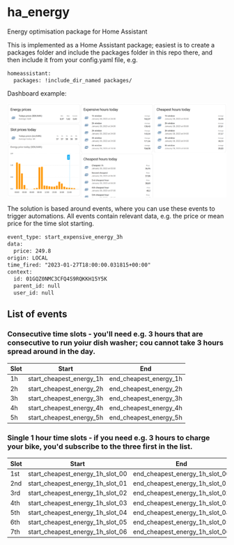 # ha_energy
Energy optimisation package for Home Assistant

This is implemented as a Home Assistant package; easiest is to create a packages folder and include the packages folder in this repo there, and then include it from your config.yaml file, e.g.
```
homeassistant:
  packages: !include_dir_named packages/
```
Dashboard example:

 ![Dashboard example](/images/Energy_package_UI_example_1.png)


The solution is based around events, where you can use these events to trigger automations. All events contain relevant data, e.g. the price or mean price for the time slot starting.

```
event_type: start_expensive_energy_3h
data:
  price: 249.8
origin: LOCAL
time_fired: "2023-01-27T18:00:00.031815+00:00"
context:
  id: 01GQZ0NMC3CFQ4S9RQKKH15Y5K
  parent_id: null
  user_id: null
```

## List of events
### Consecutive time slots - you'll need e.g. 3 hours that are consecutive to run yoiur dish washer; cou cannot take 3 hours spread around in the day.

| Slot | Start                    | End                     |
|------|--------------------------|-------------------------|
| 1h   | start_cheapest_energy_1h | end_cheapest_energy_1h  |
| 2h   | start_cheapest_energy_2h | end_cheapest_energy_2h  |
| 3h   | start_cheapest_energy_3h | end_cheapest_energy_3h  |    
| 4h   | start_cheapest_energy_4h | end_cheapest_energy_4h |    
| 5h   | start_cheapest_energy_5h | end_cheapest_energy_5h  |    

### Single 1 hour time slots - if you need e.g. 3 hours to charge your bike, you'd subscribe to the three first in the list.

| Slot | Start                            | End                            |
|------|----------------------------------|--------------------------------|
| 1st  | start_cheapest_energy_1h_slot_00 | end_cheapest_energy_1h_slot_00 |
| 2nd  | start_cheapest_energy_1h_slot_01 | end_cheapest_energy_1h_slot_01 |
| 3rd  | start_cheapest_energy_1h_slot_02 | end_cheapest_energy_1h_slot_02 |    
| 4th  | start_cheapest_energy_1h_slot_03 | end_cheapest_energy_1h_slot_03 |    
| 5th  | start_cheapest_energy_1h_slot_04 | end_cheapest_energy_1h_slot_04 |    
| 6th  | start_cheapest_energy_1h_slot_05 | end_cheapest_energy_1h_slot_05 |    
| 7th  | start_cheapest_energy_1h_slot_06 | end_cheapest_energy_1h_slot_06 |    


